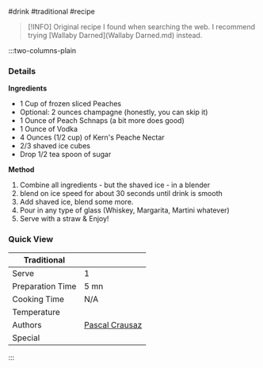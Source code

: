 #drink #traditional #recipe

> [!INFO]
> Original recipe I found when searching the web. I recommend trying [Wallaby Darned](Wallaby Darned.md) instead.

:::two-columns-plain

### Details
**Ingredients**

- 1 Cup of frozen sliced Peaches
- Optional: 2 ounces champagne (honestly, you can skip it)
- 1 Ounce of Peach Schnaps (a bit more does good)
- 1 Ounce of Vodka
- 4 Ounces (1/2 cup) of Kern's Peache Nectar
- 2/3 shaved ice cubes
- Drop 1/2 tea spoon of sugar


**Method**

1. Combine all ingredients - but the shaved ice - in a blender
2. blend on ice speed for about 30 seconds until drink is smooth
3. Add shaved ice, blend some more.
4. Pour in any type of glass (Whiskey, Margarita, Martini whatever)
5. Serve with a straw & Enjoy!


### Quick View
| Traditional      |                                                |
| ---------------- | ---------------------------------------------- |
| Serve            | 1                                              |
| Preparation Time | 5 mn                                           |
| Cooking Time     | N/A                                            |
| Temperature      |                                                |
| Authors          | [Pascal Crausaz](mailto:pascal@askpascal.com)  |
| Special          |                                                |

:::

